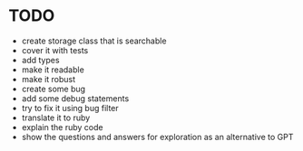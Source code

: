 # TODO

- create storage class that is searchable
- cover it with tests
- add types
- make it readable
- make it robust
- create some bug
- add some debug statements
- try to fix it using bug filter
- translate it to ruby
- explain the ruby code
- show the questions and answers for exploration as an alternative to GPT
